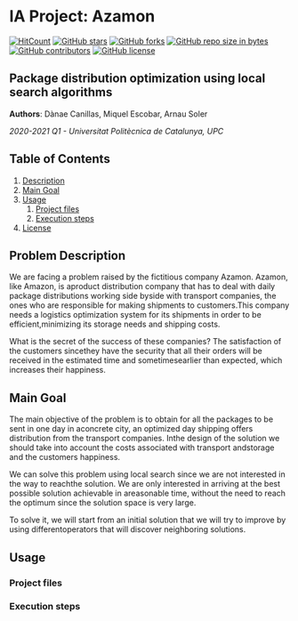 # IA Project: Azamon

[![HitCount](http://hits.dwyl.io/ArnauSoler/IA.svg)](http://hits.dwyl.io/ArnauSoler/IA)  [![GitHub stars](https://img.shields.io/github/stars/ArnauSoler/IA.svg)](https://GitHub.com/ArnauSoler/IA/stargazers/)  [![GitHub forks](https://img.shields.io/github/forks/ArnauSoler/IA.svg)](https://GitHub.com/ArnauSoler/IA/network/)  [![GitHub repo size in bytes](https://img.shields.io/github/repo-size/ArnauSoler/IA.svg)](https://github.com/ArnauSoler/IA)  [![GitHub contributors](https://img.shields.io/github/contributors/ArnauSoler/IA.svg)](https://GitHub.com/ArnauSoler/IA/graphs/contributors/)  [![GitHub license](https://img.shields.io/github/license/ArnauSoler/IA.svg)](https://github.com/ArnauSoler/IA/blob/master/LICENSE)

## Package distribution optimization using local search algorithms

**Authors**: Dànae Canillas, Miquel Escobar, Arnau Soler

*2020-2021 Q1 - Universitat Politècnica de Catalunya, UPC*

## Table of Contents

1. [Description](#Description)
2. [Main Goal](#Main-Goal)
2. [Usage](#Usage)
   1. [Project files](#Project-files)
   2. [Execution steps](#Execution-steps)
3. [License](#License)

## Problem Description

We are facing a problem raised by the fictitious company Azamon.  Azamon, like Amazon, is aproduct distribution company that has to deal with daily package distributions working side byside with transport companies, the ones who are responsible for making shipments to customers.This  company  needs  a  logistics  optimization  system  for  its  shipments  in  order  to  be  efficient,minimizing its storage needs and shipping costs.

What is the secret of the success of these companies?  The satisfaction of the customers sincethey have the security that all their orders will be received in the estimated time and sometimesearlier than expected, which increases their happiness.

## Main Goal

The main objective of the problem is to obtain for all the packages to be sent in one day in aconcrete city,  an optimized day shipping offers distribution from the transport companies.  Inthe design of the solution we should take into account the costs associated with transport andstorage and the customers happiness.

We  can  solve  this  problem  using  local  search  since  we  are  not  interested  in  the  way  to  reachthe  solution.   We  are  only  interested  in  arriving  at  the  best  possible  solution  achievable  in  areasonable time, without the need to reach the optimum since the solution space is very large.

To solve it, we will start from an initial solution that we will try to improve by using differentoperators that will discover neighboring solutions.

## Usage

### Project files

### Execution steps
